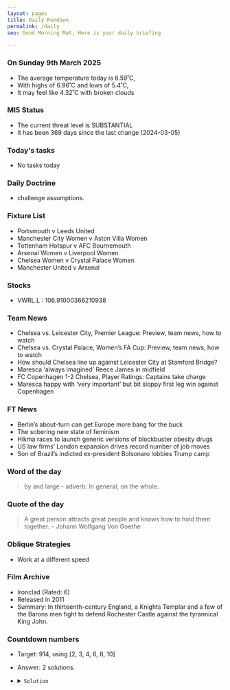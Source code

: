 ```yaml
---
layout: pages
title: Daily Rundown
permalink: /daily
seo: Good Morning Mat, Here is your daily briefing

---
```


<!-- weather_marker starts -->
### On Sunday 9th March 2025

- The average temperature today is 6.59˚C,
- With highs of 6.96˚C and lows of 5.4˚C,
- It may feel like 4.32˚C with broken clouds

<!-- weather_marker ends -->

### MI5 Status
<!-- threat_marker starts -->
- The current threat level is <span class="highlighter">SUBSTANTIAL</span>
- It has been 369 days since the last change (2024-03-05)

<!-- threat_marker ends -->

### Today's tasks
<!-- task_marker starts -->
- No tasks today
<!-- task_marker ends -->

### Daily Doctrine
<!-- doctrine_marker starts -->
- challenge assumptions.
<!-- doctrine_marker ends -->

### Fixture List

<!-- fixture_marker starts -->
- Portsmouth v Leeds United
- Manchester City Women v Aston Villa Women
- Tottenham Hotspur v AFC Bournemouth
- Arsenal Women v Liverpool Women
- Chelsea Women v Crystal Palace Women
- Manchester United v Arsenal
<!-- fixture_marker ends -->


### Stocks

<!-- stocks_marker starts -->

- VWRL.L : 106.91000366210938 

<!-- stocks_marker ends -->


### Team News
<!-- news_marker starts -->

 - Chelsea vs. Leicester City, Premier League: Preview, team news, how to watch
 - Chelsea vs. Crystal Palace, Women’s FA Cup: Preview, team news, how to watch
 - How should Chelsea line up against Leicester City at Stamford Bridge?
 - Maresca ‘always imagined’ Reece James in midfield
 - FC Copenhagen 1-2 Chelsea, Player Ratings: Captains take charge
 - Maresca happy with ‘very important’ but bit sloppy first leg win against Copenhagen

<!-- news_marker ends -->

### FT News

<!-- ftnews_marker starts -->

 - Berlin’s about-turn can get Europe more bang for the buck
 - The sobering new state of feminism
 - Hikma races to launch generic versions of blockbuster obesity drugs
 - US law firms’ London expansion drives record number of job moves
 - Son of Brazil’s indicted ex-president Bolsonaro lobbies Trump camp

<!-- ftnews_marker ends -->

### Word of the day

<!-- word_marker starts -->

 > by and large - adverb: In general; on the whole.

<!-- word_marker ends -->


### Quote of the day
<!-- quote_marker starts -->

> A great person attracts great people and knows how to hold them together. - Johann Wolfgang Von Goethe

<!-- quote_marker ends -->

### Oblique Strategies
<!-- eno_marker starts -->
- Work at a different speed

<!-- eno_marker ends -->

### Film Archive

<!-- film_marker starts -->
- Ironclad (Rated: 6)
- Released in 2011
- Summary: In thirteenth-century England, a Knights Templar and a few of the Barons men fight to defend Rochester Castle against the tyrannical King John.
<!-- film_marker ends -->

### Countdown numbers
<!-- game_marker starts -->

- Target: 914, using [2, 3, 4, 6, 8, 10]
- Answer: 2 solutions.

- <details><summary><code>Solution</code></summary>

  Solution: ( 10 x 4 x 3 - 6 ) x 8 + 2

   </details>

<!-- game_marker ends -->
